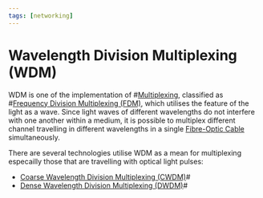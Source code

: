 ```yaml
---
tags: [networking]
---
```


# Wavelength Division Multiplexing (WDM)

WDM is one of the implementation of #[Multiplexing](202209091259.md), classified
as #[Frequency Division Multiplexing (FDM)](202209091327.md), which utilises the
feature of the light as a wave. Since light waves of different wavelengths do
not interfere with one another within a medium, it is possible to multiplex
different channel travelling in different wavelengths in a single
[Fibre-Optic Cable](202209021233.md) simultaneously.

There are several technologies utilise WDM as a mean for multiplexing especailly
those that are travelling with optical light pulses:
- [Coarse Wavelength Division Multiplexing (CWDM)](202209021746.md)#
- [Dense Wavelength Division Multiplexing (DWDM)](202209021754.md)#
